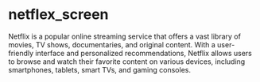 # netflex_screen
Netflix is a popular online streaming service that offers a vast library of movies, TV shows, documentaries, and original content. With a user-friendly interface and personalized recommendations, Netflix allows users to browse and watch their favorite content on various devices, including smartphones, tablets, smart TVs, and gaming consoles.

